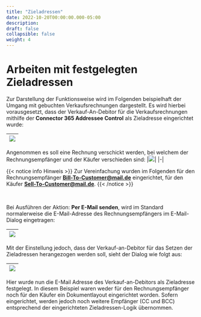```yaml
---
title: "Zieladressen"
date: 2022-10-20T00:00:00.000-05:00
description: 
draft: false
collapsible: false
weight: 4
---
```

# Arbeiten mit festgelegten Zieladressen

Zur Darstellung der Funktionsweise wird im Folgenden beispielhaft der Umgang mit gebuchten Verkaufsrechnungen dargestellt. Es wird hierbei vorausgesetzt, dass der Verkauf-An-Debitor für die Verkaufsrechnungen mithilfe der 
**Connector 365 Addressee Control** als Zieladresse eingerichtet wurde:

|![](/images/apps/Addresse_Control/Berichtsauswahl_Verkauf_Example_WorkWith.png)|
|-|

Angenommen es soll eine Rechnung verschickt werden, bei welchem der Rechnungsempfänger und der Käufer verschieden sind:
|![](/images/apps/Addresse_Control/GebVerkRechnungen_SellToBillToCust.png)|
|-|

{{< notice info Hinweis >}}
Zur Vereinfachung wurden im Folgenden für den Rechnungsempfänger **Bill-To-Customer@mail.de** eingerichtet, für den Käufer **Sell-To-Customer@mail.de**.
{{< /notice >}}

</br>

Bei Ausführen der Aktion: **Per E-Mail senden**, wird im Standard normalerweise die E-Mail-Adresse des Rechnungsempfängers im E-Mail-Dialog eingetragen:

|![](/images/apps/Addresse_Control/MailDialog_SellToCust.png)|
|-|

Mit der Einstellung jedoch, dass der Verkauf-an-Debitor für das Setzen der Zieladressen herangezogen werden soll, sieht der Dialog wie folgt aus:

|![](/images/apps/Addresse_Control/MailDialog_BillToCust.png)|
|-|



Hier wurde nun die E-Mail Adresse des Verkauf-an-Debitors als Zieladresse festgelegt. 
In diesem Beispiel waren weder für den Rechnungsempfänger noch für den Käufer ein Dokumentlayout eingerichtet worden.
Sofern eingerichtet, werden jedoch noch weitere Empfänger (CC und BCC) entsprechend der eingerichteten Zieladressen-Logik übernommen.